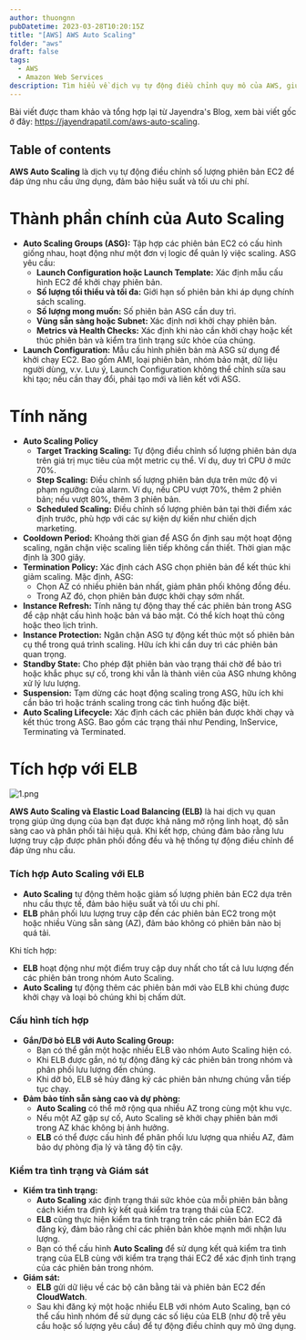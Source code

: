 ```yaml
---
author: thuongnn
pubDatetime: 2023-03-28T10:20:15Z
title: "[AWS] AWS Auto Scaling"
folder: "aws"
draft: false
tags:
  - AWS
  - Amazon Web Services
description: Tìm hiểu về dịch vụ tự động điều chỉnh quy mô của AWS, giúp tối ưu hóa hiệu suất và chi phí.
---
```


Bài viết được tham khảo và tổng hợp lại từ Jayendra's Blog, xem bài viết gốc ở đây: https://jayendrapatil.com/aws-auto-scaling.

## Table of contents

**AWS Auto Scaling** là dịch vụ tự động điều chỉnh số lượng phiên bản EC2 để đáp ứng nhu cầu ứng dụng, đảm bảo hiệu suất và tối ưu chi phí.

# **Thành phần chính của Auto Scaling**

- **Auto Scaling Groups (ASG):** Tập hợp các phiên bản EC2 có cấu hình giống nhau, hoạt động như một đơn vị logic để quản lý việc scaling. ASG yêu cầu:
  - **Launch Configuration hoặc Launch Template:** Xác định mẫu cấu hình EC2 để khởi chạy phiên bản.
  - **Số lượng tối thiểu và tối đa:** Giới hạn số phiên bản khi áp dụng chính sách scaling.
  - **Số lượng mong muốn:** Số phiên bản ASG cần duy trì.
  - **Vùng sẵn sàng hoặc Subnet:** Xác định nơi khởi chạy phiên bản.
  - **Metrics và Health Checks:** Xác định khi nào cần khởi chạy hoặc kết thúc phiên bản và kiểm tra tình trạng sức khỏe của chúng.
- **Launch Configuration:** Mẫu cấu hình phiên bản mà ASG sử dụng để khởi chạy EC2. Bao gồm AMI, loại phiên bản, nhóm bảo mật, dữ liệu người dùng, v.v. Lưu ý, Launch Configuration không thể chỉnh sửa sau khi tạo; nếu cần thay đổi, phải tạo mới và liên kết với ASG.

# Tính năng

- **Auto Scaling Policy**
  - **Target Tracking Scaling:** Tự động điều chỉnh số lượng phiên bản dựa trên giá trị mục tiêu của một metric cụ thể. Ví dụ, duy trì CPU ở mức 70%.
  - **Step Scaling:** Điều chỉnh số lượng phiên bản dựa trên mức độ vi phạm ngưỡng của alarm. Ví dụ, nếu CPU vượt 70%, thêm 2 phiên bản; nếu vượt 80%, thêm 3 phiên bản.
  - **Scheduled Scaling:** Điều chỉnh số lượng phiên bản tại thời điểm xác định trước, phù hợp với các sự kiện dự kiến như chiến dịch marketing.
- **Cooldown Period:** Khoảng thời gian để ASG ổn định sau một hoạt động scaling, ngăn chặn việc scaling liên tiếp không cần thiết. Thời gian mặc định là 300 giây.
- **Termination Policy:** Xác định cách ASG chọn phiên bản để kết thúc khi giảm scaling. Mặc định, ASG:
  - Chọn AZ có nhiều phiên bản nhất, giảm phân phối không đồng đều.
  - Trong AZ đó, chọn phiên bản được khởi chạy sớm nhất.
- **Instance Refresh:** Tính năng tự động thay thế các phiên bản trong ASG để cập nhật cấu hình hoặc bản vá bảo mật. Có thể kích hoạt thủ công hoặc theo lịch trình.
- **Instance Protection:** Ngăn chặn ASG tự động kết thúc một số phiên bản cụ thể trong quá trình scaling. Hữu ích khi cần duy trì các phiên bản quan trọng.
- **Standby State:** Cho phép đặt phiên bản vào trạng thái chờ để bảo trì hoặc khắc phục sự cố, trong khi vẫn là thành viên của ASG nhưng không xử lý lưu lượng.
- **Suspension:** Tạm dừng các hoạt động scaling trong ASG, hữu ích khi cần bảo trì hoặc tránh scaling trong các tình huống đặc biệt.
- **Auto Scaling Lifecycle:** Xác định cách các phiên bản được khởi chạy và kết thúc trong ASG. Bao gồm các trạng thái như Pending, InService, Terminating và Terminated.

# **Tích hợp với ELB**

![1.png](@/assets/images/aws/compute/aws-auto-scaling/1.png)

**AWS Auto Scaling và Elastic Load Balancing (ELB)** là hai dịch vụ quan trọng giúp ứng dụng của bạn đạt được khả năng mở rộng linh hoạt, độ sẵn sàng cao và phân phối tải hiệu quả. Khi kết hợp, chúng đảm bảo rằng lưu lượng truy cập được phân phối đồng đều và hệ thống tự động điều chỉnh để đáp ứng nhu cầu.

### **Tích hợp Auto Scaling với ELB**

- **Auto Scaling** tự động thêm hoặc giảm số lượng phiên bản EC2 dựa trên nhu cầu thực tế, đảm bảo hiệu suất và tối ưu chi phí.
- **ELB** phân phối lưu lượng truy cập đến các phiên bản EC2 trong một hoặc nhiều Vùng sẵn sàng (AZ), đảm bảo không có phiên bản nào bị quá tải.

Khi tích hợp:

- **ELB** hoạt động như một điểm truy cập duy nhất cho tất cả lưu lượng đến các phiên bản trong nhóm Auto Scaling.
- **Auto Scaling** tự động thêm các phiên bản mới vào ELB khi chúng được khởi chạy và loại bỏ chúng khi bị chấm dứt.

### **Cấu hình tích hợp**

- **Gắn/Dỡ bỏ ELB với Auto Scaling Group:**
  - Bạn có thể gắn một hoặc nhiều ELB vào nhóm Auto Scaling hiện có.
  - Khi ELB được gắn, nó tự động đăng ký các phiên bản trong nhóm và phân phối lưu lượng đến chúng.
  - Khi dỡ bỏ, ELB sẽ hủy đăng ký các phiên bản nhưng chúng vẫn tiếp tục chạy.
- **Đảm bảo tính sẵn sàng cao và dự phòng:**
  - **Auto Scaling** có thể mở rộng qua nhiều AZ trong cùng một khu vực.
  - Nếu một AZ gặp sự cố, Auto Scaling sẽ khởi chạy phiên bản mới trong AZ khác không bị ảnh hưởng.
  - **ELB** có thể được cấu hình để phân phối lưu lượng qua nhiều AZ, đảm bảo dự phòng địa lý và tăng độ tin cậy.

### **Kiểm tra tình trạng và Giám sát**

- **Kiểm tra tình trạng:**
  - **Auto Scaling** xác định trạng thái sức khỏe của mỗi phiên bản bằng cách kiểm tra định kỳ kết quả kiểm tra trạng thái của EC2.
  - **ELB** cũng thực hiện kiểm tra tình trạng trên các phiên bản EC2 đã đăng ký, đảm bảo rằng chỉ các phiên bản khỏe mạnh mới nhận lưu lượng.
  - Bạn có thể cấu hình **Auto Scaling** để sử dụng kết quả kiểm tra tình trạng của ELB cùng với kiểm tra trạng thái EC2 để xác định tình trạng của các phiên bản trong nhóm.
- **Giám sát:**
  - **ELB** gửi dữ liệu về các bộ cân bằng tải và phiên bản EC2 đến **CloudWatch**.
  - Sau khi đăng ký một hoặc nhiều ELB với nhóm Auto Scaling, bạn có thể cấu hình nhóm để sử dụng các số liệu của ELB (như độ trễ yêu cầu hoặc số lượng yêu cầu) để tự động điều chỉnh quy mô ứng dụng.
